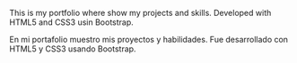 This is my portfolio where show my projects and skills. Developed with HTML5 and CSS3 usin Bootstrap.

En mi portafolio muestro mis proyectos y habilidades. Fue desarrollado con HTML5 y CSS3 usando Bootstrap.
